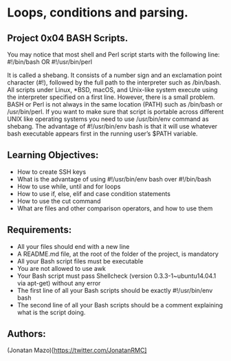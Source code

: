 # Loops, conditions and parsing.
## Project 0x04 BASH Scripts.

You may notice that most shell and Perl script starts with the following line:
#!/bin/bash
OR
#!/usr/bin/perl

It is called a shebang. It consists of a number sign and an exclamation point character (#!), followed by the full path to the interpreter such as /bin/bash. All scripts under Linux, *BSD, macOS, and Unix-like system execute using the interpreter specified on a first line. However, there is a small problem. BASH or Perl is not always in the same location (PATH) such as /bin/bash or /usr/bin/perl. If you want to make sure that script is portable across different UNIX like operating systems you need to use /usr/bin/env command as shebang.
The advantage of #!/usr/bin/env bash is that it will use whatever bash executable appears first in the running user’s $PATH variable.

## Learning Objectives:
 - How to create SSH keys
 - What is the advantage of using #!/usr/bin/env bash over #!/bin/bash
 - How to use while, until and for loops
 - How to use if, else, elif and case condition statements
 - How to use the cut command
 - What are files and other comparison operators, and how to use them

## Requirements:
 - All your files should end with a new line
 - A README.md file, at the root of the folder of the project, is mandatory
 - All your Bash script files must be executable
 - You are not allowed to use awk
 - Your Bash script must pass Shellcheck (version 0.3.3-1~ubuntu14.04.1 via apt-get) without any error
 - The first line of all your Bash scripts should be exactly #!/usr/bin/env bash
 - The second line of all your Bash scripts should be a comment explaining what is the script doing.

## Authors:
(Jonatan Mazo)[https://twitter.com/JonatanRMC]
